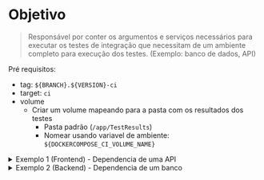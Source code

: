 # Objetivo

> Responsável por conter os argumentos e serviços necessários para executar os testes de integração que necessitam de um ambiente completo para execução dos testes. (Exemplo: banco de dados, API)

Pré requisitos:
- tag: `${BRANCH}.${VERSION}-ci`
- target: `ci`
- volume
    - Criar um volume mapeando para a pasta com os resultados dos testes
        - Pasta padrão (`/app/TestResults`)
        - Nomear usando variavel de ambiente: `${DOCKERCOMPOSE_CI_VOLUME_NAME}`



<details>
  <summary>Exemplo 1 (Frontend) - Dependencia de uma API</summary>

```yml
version: '3.6'

services:
  app-front-end:
    image: ${DOCKER_REGISTRY}dsa/sistema.tjmt.jus.br:${BRANCH:-develop}.${VERSION:-local}-ci
    container_name: sistema-${BRANCH:-develop}.tjmt.jus.br-ci
    build:
      target: ci
    environment:
      RUN_TEST: ${RUN_TEST:-true}
      RUN_PROJECT: ${RUN_PROJECT:-false}
      RUN_SONARQUBE: ${RUN_SONARQUBE:-true}
      SONARQUBE_URL: ${SONARQUBE_URL:-http://172.17.0.1:9000}
      SONARQUBE_LOGIN: ${SONARQUBE_LOGIN}
      SONARQUBE_PROJECT: sistema.tjmt.jus.br
      SONARQUBE_PROJECT_VERSION: ${VERSION:-local}
    volumes:
      - test-result:/app/TestResults

networks:
  default:
    name: ns-sistema-${BRANCH:-develop}-${VERSION:-local}-ci

volumes:
  test-result:
    name: ${DOCKERCOMPOSE_CI_VOLUME_NAME:-sistema-test-results}

```
</details>

<details>
  <summary>Exemplo 2 (Backend) - Dependencia de um banco</summary>

```yml
version: '3.6'

services:
  app-back-end:
    image: ${DOCKER_REGISTRY}dsa/sistema-api.tjmt.jus.br:${BRANCH:-develop}.${VERSION:-local}-ci
    container_name: sistema-api-${BRANCH:-develop}.tjmt.jus.br-ci
    build:
      target: ci
    entrypoint: ["/entrypoint/wait-for-it.sh", "sistema-mssql:1433", "--", "/entrypoint/entrypoint.sh"]
    environment:
      RUN_TEST: ${RUN_TEST:-true}
      SGDB_API: 'SQLSERVER'
      CONNECTION_STRING_API: 'Server=sistema-mssql,1433;Database=Banco;User Id=sa;Password=P@ssw0rd;'
      ASPNETCORE_ENVIRONMENT: 'Development'
      HOST_API: ${HOST_API:-http://localhost}
      RUN_SONARQUBE: ${RUN_SONARQUBE:-true}
      SONARQUBE_URL: ${SONARQUBE_URL:-http://172.17.0.1:9000}
      SONARQUBE_LOGIN: ${SONARQUBE_LOGIN}
      SONARQUBE_PROJECT: sistema-api.tjmt.jus.br
      SONARQUBE_PROJECT_VERSION: ${VERSION:-local}
    volumes:
      - test-result:/TestResults      

  sistema-mssql:
    image: ${DOCKER_REGISTRY}/dsa/sistema-mssql-server.tjmt.jus.br:20190827.1
    ports:
      - 1433:1433
    environment:
      ACCEPT_EULA: 'Y'
      SA_PASSWORD: P@ssw0rd
      DATABASE: Banco

networks:
  default:
    name: ns-sistema-api-${BRANCH:-develop}-${VERSION:-local}-ci

volumes:
  test-result:
    name: ${DOCKERCOMPOSE_CI_VOLUME_NAME:-sistema-api-test-results}
```
</details>